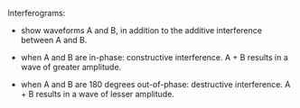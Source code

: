 Interferograms:

* show waveforms A and B, in addition to the additive interference between A and B.

* when A and B are in-phase: constructive interference. A + B results in a wave of greater amplitude.

* when A and B are 180 degrees out-of-phase: destructive interference. A + B results in a wave of lesser amplitude.
